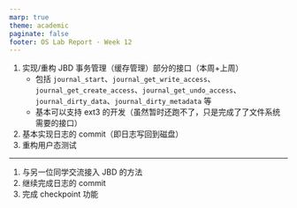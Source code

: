 ```yaml
---
marp: true
theme: academic
paginate: false
footer: OS Lab Report · Week 12
---
```


<!-- _header: 第 12 周工作 -->

1. 实现/重构 JBD 事务管理（缓存管理）部分的接口（本周+上周）
   - 包括 `journal_start`、`journal_get_write_access`、`journal_get_create_access`、`journal_get_undo_access`、`journal_dirty_data`、`journal_dirty_metadata` 等
   - 基本可以支持 ext3 的开发（虽然暂时还跑不了，只是完成了了文件系统需要的接口）
2. 基本实现日志的 commit（即日志写回到磁盘）
3. 重构用户态测试

---

<!-- _header: 下周工作 -->

1. 与另一位同学交流接入 JBD 的方法
2. 继续完成日志的 commit
3. 完成 checkpoint 功能
